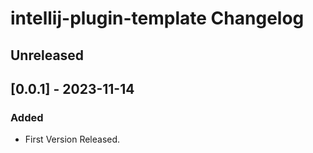 <!-- Keep a Changelog guide -> https://keepachangelog.com -->

# intellij-plugin-template Changelog

## Unreleased

## [0.0.1] - 2023-11-14
### Added
- First Version Released.

